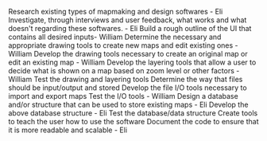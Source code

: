 Research existing types of mapmaking and design softwares - Eli
Investigate, through interviews and user feedback, what works and what doesn't regarding these softwares. - Eli
Build a rough outline of the UI that contains all desired inputs- William
Determine the necessary and appropriate drawing tools to create new maps and edit existing ones - William
Develop the drawing tools necessary to create an original map or edit an existing map - William
Develop the layering tools that allow a user to decide what is shown on a map based on zoom level or other factors - William
Test the drawing and layering tools
Determine the way that files should be input/output and stored
Develop the file I/O tools necessary to import and export maps
Test the I/O tools - William
Design a database and/or structure that can be used to store existing maps - Eli
Develop the above database structure - Eli
Test the database/data structure
Create tools to teach the user how to use the software
Document the code to ensure that it is more readable and scalable - Eli

